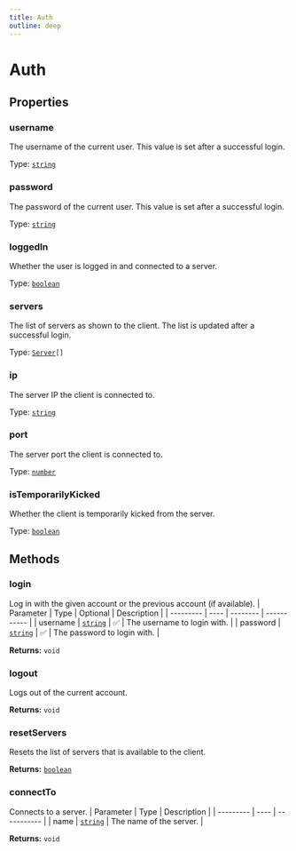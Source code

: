 ```yaml
---
title: Auth
outline: deep
---
```

# Auth





## Properties

### username<Badge text="getter" />
The username of the current user. This value is set after a successful login.

Type: <code><a href="https://developer.mozilla.org/en-us/docs/web/javascript/reference/global_objects/string">string</a></code>

### password<Badge text="getter" />
The password of the current user. This value is set after a successful login.

Type: <code><a href="https://developer.mozilla.org/en-us/docs/web/javascript/reference/global_objects/string">string</a></code>

### loggedIn<Badge text="getter" />
Whether the user is logged in and connected to a server.

Type: <code><a href="https://developer.mozilla.org/en-us/docs/web/javascript/reference/global_objects/boolean">boolean</a></code>

### servers<Badge text="getter" />
The list of servers as shown to the client. The list is updated after a successful login.

Type: <code><a href="/api/struct/server">Server</a>[]</code>

### ip<Badge text="getter" />
The server IP the client is connected to.

Type: <code><a href="https://developer.mozilla.org/en-us/docs/web/javascript/reference/global_objects/string">string</a></code>

### port<Badge text="getter" />
The server port the client is connected to.

Type: <code><a href="https://developer.mozilla.org/en-us/docs/web/javascript/reference/global_objects/number">number</a></code>

### isTemporarilyKicked<Badge text="getter" />
Whether the client is temporarily kicked from the server.

Type: <code><a href="https://developer.mozilla.org/en-us/docs/web/javascript/reference/global_objects/boolean">boolean</a></code>

## Methods

### login
Log in with the given account or the previous account (if available).
| Parameter | Type | Optional | Description |
| --------- | ---- | -------- | ----------- |
| username | <code><a href="https://developer.mozilla.org/en-us/docs/web/javascript/reference/global_objects/string">string</a></code> | ✅ | The username to login with. |
| password | <code><a href="https://developer.mozilla.org/en-us/docs/web/javascript/reference/global_objects/string">string</a></code> | ✅ | The password to login with. |

**Returns:** `void`

### logout
Logs out of the current account.

**Returns:** `void`

### resetServers
Resets the list of servers that is available to the client.

**Returns:** <code><a href="https://developer.mozilla.org/en-us/docs/web/javascript/reference/global_objects/boolean">boolean</a></code>

### connectTo
Connects to a server.
| Parameter | Type | Description |
| --------- | ---- | ----------- |
| name | <code><a href="https://developer.mozilla.org/en-us/docs/web/javascript/reference/global_objects/string">string</a></code> | The name of the server. |

**Returns:** `void`

